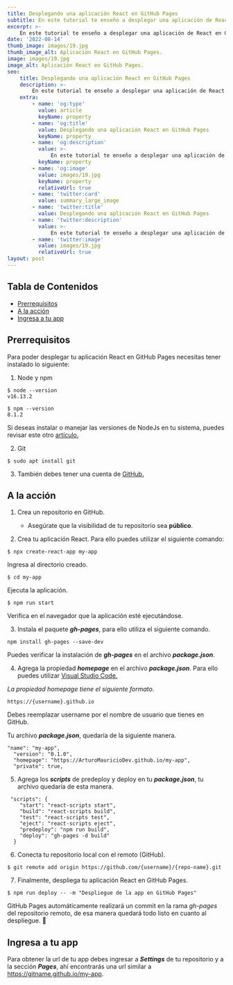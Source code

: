 ```yaml
---
title: Desplegando una aplicación React en GitHub Pages
subtitle: En este tutorial te enseño a desplegar una aplicación de React en GitHub Pages.
excerpt: >-
    En este tutorial te enseño a desplegar una aplicación de React en GitHub Pages.
date: '2022-08-14'
thumb_image: images/19.jpg
thumb_image_alt: Aplicación React en GitHub Pages.
image: images/19.jpg
image_alt: Aplicación React en GitHub Pages.
seo:
    title: Desplegando una aplicación React en GitHub Pages
    description: >-
        En este tutorial te enseño a desplegar una aplicación de React en GitHub Pages.
    extra:
        - name: 'og:type'
          value: article
          keyName: property
        - name: 'og:title'
          value: Desplegando una aplicación React en GitHub Pages
          keyName: property
        - name: 'og:description'
          value: >-
              En este tutorial te enseño a desplegar una aplicación de React en GitHub Pages.
          keyName: property
        - name: 'og:image'
          value: images/19.jpg
          keyName: property
          relativeUrl: true
        - name: 'twitter:card'
          value: summary_large_image
        - name: 'twitter:title'
          value: Desplegando una aplicación React en GitHub Pages
        - name: 'twitter:description'
          value: >-
              En este tutorial te enseño a desplegar una aplicación de React en GitHub Pages.
        - name: 'twitter:image'
          value: images/19.jpg
          relativeUrl: true
layout: post
---
```


## Tabla de Contenidos

-   [Prerrequisitos](#prerrequisitos)
-   [A la acción](#a-la-acción)
-   [Ingresa a tu app](#ingresa-a-tu-app)

## Prerrequisitos

Para poder desplegar tu aplicación React en GitHub Pages necesitas tener instalado lo siguiente:

1. Node y npm

```
$ node --version
v16.13.2
```

```
$ npm --version
8.1.2
```

Si deseas instalar o manejar las versiones de NodeJs en tu sistema, puedes revisar este otro [artículo.](https://arturomauriciodev.netlify.app/blog/deberia-crear-mis-proyectos-react-con-vite/#resolviendo-problemas-de-versión)

2. Git

```
$ sudo apt install git
```

3. También debes tener una cuenta de [GitHub.](https://github.com/)

## A la acción

1. Crea un repositorio en GitHub.

    - Asegúrate que la visibilidad de tu repositorio sea **público**.

2. Crea tu aplicación React.
   Para ello puedes utilizar el siguiente comando:

```
$ npx create-react-app my-app
```

Ingresa al directorio creado.

```
$ cd my-app
```

Ejecuta la aplicación.

```
$ npm run start
```

Verifica en el navegador que la aplicación esté ejecutándose.

3. Instala el paquete **_gh-pages_**, para ello utiliza el siguiente comando.

```
npm install gh-pages --save-dev
```

Puedes verificar la instalación de **_gh-pages_** en el archivo **_package.json_**.

4. Agrega la propiedad **_homepage_** en el archivo **_package.json_**. Para ello puedes utilizar [Visual Studio Code.](https://code.visualstudio.com/)

_La propiedad homepage tiene el siguiente formato._

```
https://{username}.github.io
```

Debes reemplazar username por el nombre de usuario que tienes en GitHub.

Tu archivo **_package.json_**, quedaría de la siguiente manera.

```
"name": "my-app",
  "version": "0.1.0",
  "homepage": "https://ArturoMauricioDev.github.io/my-app",
  "private": true,
```

5. Agrega los **_scripts_** de predeploy y deploy en tu **_package.json_**, tu archivo quedaría de esta manera.

```
 "scripts": {
    "start": "react-scripts start",
    "build": "react-scripts build",
    "test": "react-scripts test",
    "eject": "react-scripts eject",
    "predeploy": "npm run build",
    "deploy": "gh-pages -d build"
  }
```

6. Conecta tu repositorio local con el remoto (GitHub).

```
$ git remote add origin https://github.com/{username}/{repo-name}.git
```

7. Finalmente, despliega tu aplicación React en GitHub Pages.

```
$ npm run deploy -- -m "Despliegue de la app en GitHub Pages"
```

GitHub Pages automáticamente realizará un commit en la rama _gh-pages_ del repositorio remoto, de esa manera quedará todo listo en cuanto al despliegue. 🚀

## Ingresa a tu app

Para obtener la url de tu app debes ingresar a **_Settings_** de tu repositorio y a la sección **_Pages_**, ahí encontrarás una url similar a https://gitname.github.io/my-app.

